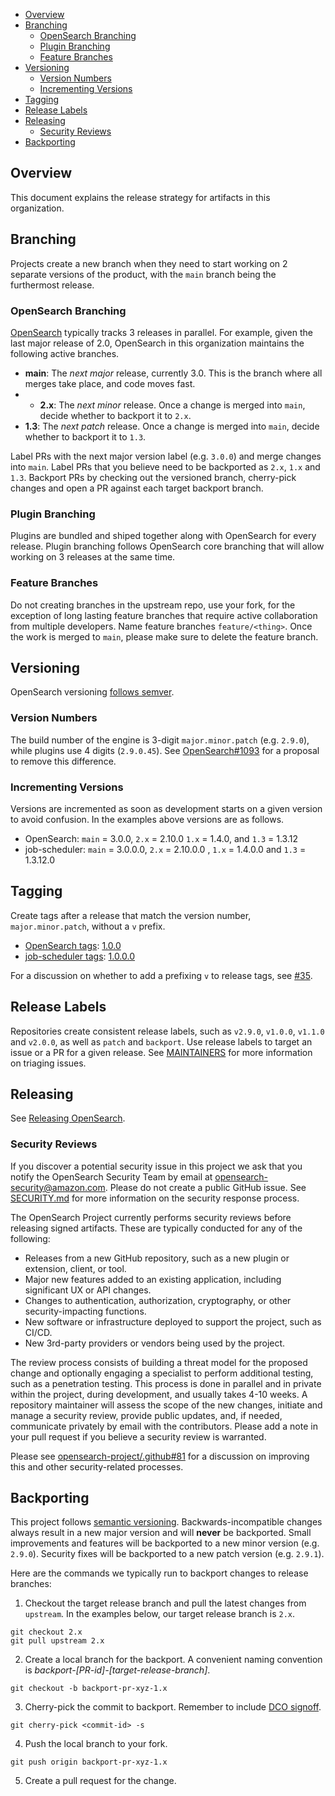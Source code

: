 - [Overview](#overview)
- [Branching](#branching)
  - [OpenSearch Branching](#opensearch-branching)
  - [Plugin Branching](#plugin-branching)
  - [Feature Branches](#feature-branches)
- [Versioning](#versioning)
  - [Version Numbers](#version-numbers)
  - [Incrementing Versions](#incrementing-versions)
- [Tagging](#tagging)
- [Release Labels](#release-labels)
- [Releasing](#releasing)
  - [Security Reviews](#security-reviews)
- [Backporting](#backporting)

## Overview

This document explains the release strategy for artifacts in this organization.

## Branching

Projects create a new branch when they need to start working on 2 separate versions of the product, with the `main` branch being the furthermost release. 

### OpenSearch Branching

[OpenSearch](https://github.com/opensearch-project/OpenSearch) typically tracks 3 releases in parallel. For example, given the last major release of 2.0, OpenSearch in this organization maintains the following active branches.

* **main**: The _next major_ release, currently 3.0. This is the branch where all merges take place, and code moves fast.
* * **2.x**: The _next minor_ release. Once a change is merged into `main`, decide whether to backport it to `2.x`.
* **1.3**: The _next patch_ release. Once a change is merged into `main`, decide whether to backport it to `1.3`.

Label PRs with the next major version label (e.g. `3.0.0`) and merge changes into `main`. Label PRs that you believe need to be backported as `2.x`, `1.x` and `1.3`. Backport PRs by checking out the versioned branch, cherry-pick changes and open a PR against each target backport branch.

### Plugin Branching

Plugins are bundled and shiped together along with OpenSearch for every release. Plugin branching follows OpenSearch core branching that will allow working on 3 releases at the same time.

### Feature Branches

Do not creating branches in the upstream repo, use your fork, for the exception of long lasting feature branches that require active collaboration from multiple developers. Name feature branches `feature/<thing>`. Once the work is merged to `main`, please make sure to delete the feature branch.

## Versioning

OpenSearch versioning [follows semver](https://opensearch.org/blog/technical-post/2021/08/what-is-semver/). 

### Version Numbers

The build number of the engine is 3-digit `major.minor.patch` (e.g. `2.9.0`), while plugins use 4 digits (`2.9.0.45`). See [OpenSearch#1093](https://github.com/opensearch-project/OpenSearch/issues/1093) for a proposal to remove this difference. 

### Incrementing Versions

Versions are incremented as soon as development starts on a given version to avoid confusion. In the examples above versions are as follows.

* OpenSearch: `main` = 3.0.0, `2.x` = 2.10.0 `1.x` = 1.4.0, and `1.3` = 1.3.12
* job-scheduler: `main` = 3.0.0.0, `2.x` = 2.10.0.0 , `1.x` = 1.4.0.0 and `1.3` = 1.3.12.0

## Tagging

Create tags after a release that match the version number, `major.minor.patch`, without a `v` prefix.

* [OpenSearch tags](https://github.com/opensearch-project/OpenSearch/tags): [1.0.0](https://github.com/opensearch-project/OpenSearch/releases/tag/1.0.0)
* [job-scheduler tags](https://github.com/opensearch-project/job-scheduler/tags): [1.0.0.0](https://github.com/opensearch-project/job-scheduler/releases/tag/1.0.0.0)

For a discussion on whether to add a prefixing `v` to release tags, see [#35](https://github.com/opensearch-project/.github/issues/35).  

## Release Labels

Repositories create consistent release labels, such as `v2.9.0`, `v1.0.0`, `v1.1.0` and `v2.0.0`, as well as `patch` and `backport`. Use release labels to target an issue or a PR for a given release. See [MAINTAINERS](MAINTAINERS.md#triage-open-issues) for more information on triaging issues.

## Releasing

See [Releasing OpenSearch](https://github.com/opensearch-project/opensearch-build/blob/main/README.md#releasing-opensearch).

### Security Reviews 

If you discover a potential security issue in this project we ask that you notify the OpenSearch Security Team by email at opensearch-security@amazon.com. Please do not create a public GitHub issue. See [SECURITY.md](SECURITY.md) for more information on the security response process.

The OpenSearch Project currently performs security reviews before releasing signed artifacts. These are typically conducted for any of the following:

* Releases from a new GitHub repository, such as a new plugin or extension, client, or tool. 
* Major new features added to an existing application, including significant UX or API changes. 
* Changes to authentication, authorization, cryptography, or other security-impacting functions. 
* New software or infrastructure deployed to support the project, such as CI/CD. 
* New 3rd-party providers or vendors being used by the project. 

The review process consists of building a threat model for the proposed change and optionally engaging a specialist to perform additional testing, such as a penetration testing. This process is done in parallel and in private within the project, during development, and usually takes 4-10 weeks. A repository maintainer will assess the scope of the new changes, initiate and manage a security review, provide public updates, and, if needed, communicate privately by email with the contributors. Please add a note in your pull request if you believe a security review is warranted. 

Please see [opensearch-project/.github#81](https://github.com/opensearch-project/.github/issues/81) for a discussion on improving this and other security-related processes.​

## Backporting

This project follows [semantic versioning](https://semver.org/spec/v2.0.0.html). Backwards-incompatible changes always result in a new major version and will __never__ be backported. Small improvements and features will be backported to a new minor version (e.g. `2.9.0`). Security fixes will be backported to a new patch version (e.g. `2.9.1`).

Here are the commands we typically run to backport changes to release branches:

1. Checkout the target release branch and pull the latest changes from `upstream`. In the examples below, our target release branch is `2.x`.

```
git checkout 2.x
git pull upstream 2.x
```

2. Create a local branch for the backport. A convenient naming convention is _backport-\[PR-id\]-\[target-release-branch\]_.

```
git checkout -b backport-pr-xyz-1.x
```

3. Cherry-pick the commit to backport. Remember to include [DCO signoff](CONTRIBUTING.md#developer-certificate-of-origin).

```
git cherry-pick <commit-id> -s
```

4. Push the local branch to your fork.

```
git push origin backport-pr-xyz-1.x
```

5. Create a pull request for the change.
